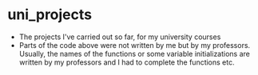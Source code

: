 # uni_projects
* The projects I've carried out so far, for my university courses
* Parts of the code above were not written by me but by my professors. Usually, the names of the functions or some variable initializations are written by my professors and I had to complete the functions etc.
